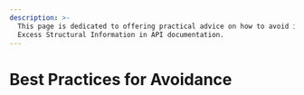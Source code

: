 ```yaml
---
description: >-
  This page is dedicated to offering practical advice on how to avoid including
  Excess Structural Information in API documentation.
---
```


# Best Practices for Avoidance

